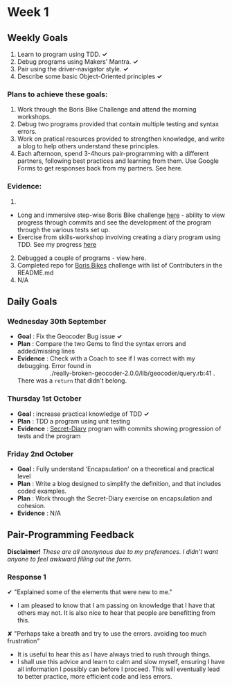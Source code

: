 # Week 1

## Weekly Goals
1. Learn to program using TDD. **✓**
2. Debug programs using Makers' Mantra. **✓**
3. Pair using the driver-navigator style. **✓**
4. Describe some basic Object-Oriented principles **✓**

### Plans to achieve these goals:
1. Work through the Boris Bike Challenge and attend the morning workshops.
2. Debug two programs provided that contain multiple testing and syntax errors.
3. Work on pratical resources provided to strengthen knowledge, and write a blog to help others understand these principles.
4. Each afternoon, spend 3-4hours pair-programming with a different partners, following best practices and learning from them. Use Google Forms to get responses back from my partners. See here.

### Evidence:
1. 
- Long and immersive step-wise Boris Bike challenge [here](https://github.com/benlynch1931/boris_bikes) - ability to view progress through commits and see the development of the program through the various tests set up.
- Exercise from skills-workshop involving creating a diary program using TDD. See my progress [here](https://github.com/benlynch1931/Secret-Diary-TDD)

2. Debugged a couple of programs - view here.
3. Completed repo for [Boris Bikes](https://github.com/benlynch1931/boris_bikes) challenge with list of Contributers in the README.md
4. N/A

## Daily Goals

### Wednesday 30th September

- **Goal** : Fix the Geocoder Bug issue **✓**
- **Plan** : Compare the two Gems to find the syntax errors and added/missing lines
- **Evidence** : Check with a Coach to see if I was correct with my debugging. Error found in<br /> &nbsp;&nbsp;&nbsp;&nbsp;&nbsp;&nbsp;&nbsp;
&nbsp;&nbsp;&nbsp;&nbsp;&nbsp;&nbsp;&nbsp;&nbsp;&nbsp;&nbsp;&nbsp;./really-broken-geocoder-2.0.0/lib/geocoder/query.rb:41 . There was a ```return``` that didn't belong.

### Thursday 1st October

- **Goal** : increase practical knowledge of TDD **✓**
- **Plan** : TDD a program using unit testing
- **Evidence** : [Secret-Diary](https://github.com/benlynch1931/Secret-Diary-TDD) program with commits showing progression of tests and the program


### Friday 2nd October

- **Goal** : Fully understand 'Encapsulation' on a theoretical and practical level
- **Plan** : Write a blog designed to simplify the definition, and that includes coded examples. 
- **Plan** : Work through the Secret-Diary exercise on encapsulation and cohesion.
- **Evidence** : N/A


## Pair-Programming Feedback

**Disclaimer!** *These are all anonynous due to my preferences. I didn't want anyone to feel awkward filling out the form.*

### Response 1

&#x2714; "Explained some of the elements that were new to me."
- I am pleased to know that I am passing on knowledge that I have that others may not. It is also nice to hear that people are benefitting from this.

&#x2718; "Perhaps take a breath and try to use the errors. avoiding too much frustration"
- It is useful to hear this as I have always tried to rush through things. 
- I shall use this advice and learn to calm and slow myself, ensuring I have all information I possibly can before I proceed. This will eventually lead to better practice, more efficient code and less errors.
